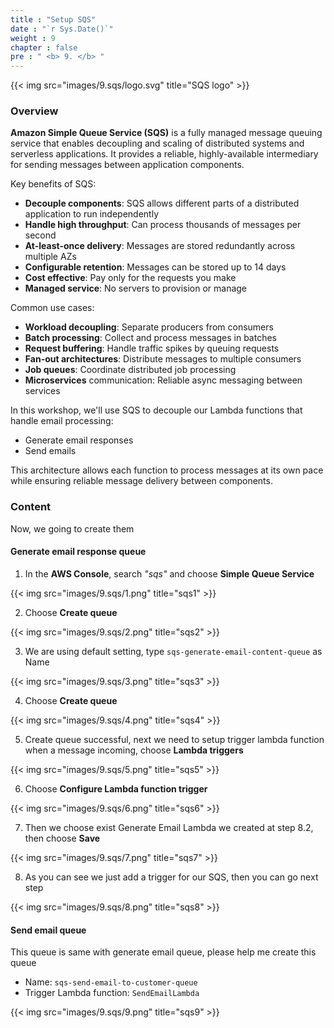 ```yaml
---
title : "Setup SQS"
date : "`r Sys.Date()`"
weight : 9
chapter : false
pre : " <b> 9. </b> "
---
```


{{< img src="images/9.sqs/logo.svg" title="SQS logo" >}}

### Overview

**Amazon Simple Queue Service (SQS)** is a fully managed message queuing service that enables decoupling and scaling of distributed systems and serverless applications. It provides a reliable, highly-available intermediary for sending messages between application components.

Key benefits of SQS:

- **Decouple components**: SQS allows different parts of a distributed application to run independently
- **Handle high throughput**: Can process thousands of messages per second
- **At-least-once delivery**: Messages are stored redundantly across multiple AZs
- **Configurable retention**: Messages can be stored up to 14 days
- **Cost effective**: Pay only for the requests you make
- **Managed service**: No servers to provision or manage

Common use cases:

- **Workload decoupling**: Separate producers from consumers
- **Batch processing**: Collect and process messages in batches
- **Request buffering**: Handle traffic spikes by queuing requests
- **Fan-out architectures**: Distribute messages to multiple consumers
- **Job queues**: Coordinate distributed job processing
- **Microservices** communication: Reliable async messaging between services

In this workshop, we'll use SQS to decouple our Lambda functions that handle email processing:
- Generate email responses 
- Send emails

This architecture allows each function to process messages at its own pace while ensuring reliable message delivery between components.

### Content

Now, we going to create them

#### Generate email response queue

1. In the **AWS Console**, search *"sqs"* and choose **Simple Queue Service**

{{< img src="images/9.sqs/1.png" title="sqs1" >}}

2. Choose **Create queue**

{{< img src="images/9.sqs/2.png" title="sqs2" >}}

3. We are using default setting, type `sqs-generate-email-content-queue` as Name

{{< img src="images/9.sqs/3.png" title="sqs3" >}}

4. Choose **Create queue**

{{< img src="images/9.sqs/4.png" title="sqs4" >}}

5. Create queue successful, next we need to setup trigger lambda function when a message incoming, choose **Lambda triggers**

{{< img src="images/9.sqs/5.png" title="sqs5" >}}

6. Choose **Configure Lambda function trigger**

{{< img src="images/9.sqs/6.png" title="sqs6" >}}

7. Then we choose exist Generate Email Lambda we created at step 8.2, then choose **Save**

{{< img src="images/9.sqs/7.png" title="sqs7" >}}

8. As you can see we just add a trigger for our SQS, then you can go next step

{{< img src="images/9.sqs/8.png" title="sqs8" >}}

#### Send email queue

This queue is same with generate email queue, please help me create this queue

- Name: `sqs-send-email-to-customer-queue`
- Trigger Lambda function: `SendEmailLambda`

{{< img src="images/9.sqs/9.png" title="sqs9" >}}